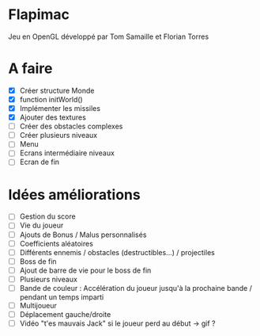 # Flapimac
Jeu en OpenGL développé par Tom Samaille et Florian Torres


# A faire
- [x] Créer structure Monde
- [x] function initWorld()
- [x] Implémenter les missiles
- [x] Ajouter des textures
- [ ] Créer des obstacles complexes
- [ ] Créer plusieurs niveaux
- [ ] Menu
- [ ] Ecrans intermédiaire niveaux
- [ ] Ecran de fin

# Idées améliorations
- [ ] Gestion du score 
- [ ] Vie du joueur
- [ ] Ajouts de Bonus / Malus personnalisés
- [ ] Coefficients aléatoires
- [ ] Différents ennemis / obstacles (destructibles...) / projectiles
- [ ] Boss de fin
- [ ] Ajout de barre de vie pour le boss de fin
- [ ] Plusieurs niveaux
- [ ] Bande de couleur : Accélération du joueur jusqu'à la prochaine bande / pendant un temps imparti
- [ ] Multijoueur
- [ ] Déplacement gauche/droite
- [ ] Vidéo "t'es mauvais Jack" si le joueur perd au début -> gif ?